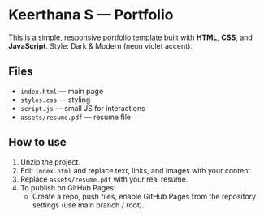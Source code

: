 # Keerthana S — Portfolio 

This is a simple, responsive portfolio template built with **HTML**, **CSS**, and **JavaScript**.
Style: Dark & Modern (neon violet accent).

## Files
- `index.html` — main page
- `styles.css` — styling
- `script.js` — small JS for interactions
- `assets/resume.pdf` — resume file

## How to use
1. Unzip the project.
2. Edit `index.html` and replace text, links, and images with your content.
3. Replace `assets/resume.pdf` with your real resume.
4. To publish on GitHub Pages:
   - Create a repo, push files, enable GitHub Pages from the repository settings (use main branch / root).